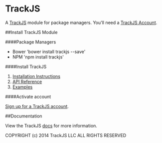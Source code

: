 TrackJS
===============

A [TrackJS](http://www.trackjs.com) module for package managers. You'll need a [TrackJS Account](http://trackjs.com/).

##Install TrackJS Module

####Package Managers

* Bower 'bower install trackjs --save'
* NPM 'npm install trackjs'

####Install TrackJS

1. [Installation Instructions](http://docs.trackjs.com/Getting_Started/Installation)
2. [API Reference](http://docs.trackjs.com/Api_Reference/Initialization)
3. [Examples](http://docs.trackjs.com/Examples/Bundled_Scripts)

####Activate account

[Sign up for a TrackJS account](https://my.trackjs.com/signup).

##Documentation

View the TrackJS [docs](http://docs.trackjs.com) for more information.

COPYRIGHT (c) 2014 TrackJS LLC ALL RIGHTS RESERVED
